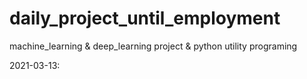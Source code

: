 # daily_project_until_employment

machine_learning &amp; deep_learning project &amp; python utility programing

2021-03-13: 
